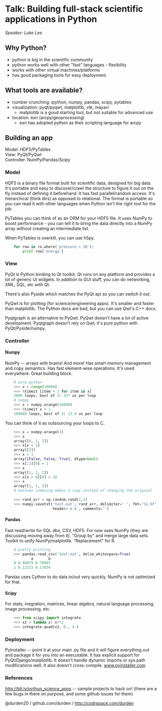 # Talk: Building full-stack scientific applications in Python
_Speaker: Luke Lee_

## Why Python?

* python is big in the scientific community
* python works well with other "fast" languages - flexibility
* works with other virtual machines/platforms
* has good packaging tools for easy deployment 

## What tools are available?

- number crunching: ipython, numpy, pandas, scipy, pytables
- visualization: pyqt/pyqwt, matplotlib, vtk, mayavi
  - matplotlib is a good starting tool, but not suitable for advanced use
- location: esri (arcpy/geoprocessing)
  - esri has adopted python as their scripting language for arcpy
  
## Building an app

Model: HDF5/PyTables  
View: PyQt/PyQwt  
Controller: NumPy/Pandas/Scipy  

### Model

HDF5 is a binary file format built for scientific data, designed for big data. It's portable and easy to discover/crawl the structure to figure it out on the fly instead of defining it beforehand. It has fast parallel/random access. It's  hierarchical (think dirs) as opposed to relational. The format is portable so you can read it with other languages when Python isn't the right tool for the job.

PyTables you can think of as an ORM for your HDF5 file. It uses NumPy to boost performance - you can tell it to bring the data directly into a NumPy array without creating an intermediate list.

When PyTables is overkill, you can use h5py.

```python
    for row in ro.where('pressure > 10'):
        print row['energy']
```

### View

PyQt is Python binding to Qt toolkit. Qt runs on any platform and provides a lot of generic UI widgets. In addition to GUI stuff, you can do networking, XML, SQL, etc with Qt.

There's also Pyside which matches the PyQt api so you can switch it out.

PyQwt is for plotting (for science/engineering apps). It's smaller and faster than matplotlib. The Python docs are bad, but you can use Qwt's C++ docs.

Pyqtgraph is an alternative to PyQwt. PyQwt doesn't have a lot of active development. Pyqtgraph doesn't rely on Qwt; it's pure python with PyQt/Pyside/numpy. 

### Controller

#### Numpy

NumPy -- arrays with brains! And more! Has smart memory management and copy semantics. Has fast element-wise operations. It's used everywhere. Great building block. 

```python
    # pure python
    >>> x = range(10000)
    >>> %timeit [item + 1 for item in x]
    1000 loops, best of 3: 437 us per loop
    # numpy
    >>> x = numpy.arange(10000)
    >>> %timeit x + 1
    100000 loops, best of 3: 13.9 us per loop
```

You can think of it as outsourcing your loops to C.

```python
    >>> x = numpy.arange(3)
    >>> x
    array([0, 1, 2])
    >>> x[x > 1]
    array([2])
    >>> x > 1
    array([False, False, True], dtype=bool)
    >>> x[:2][0] = 1
    >>> x
    array([1, 1, 2])
    >>> x[x > 0][0] = 10
    >>> x
    array([1, 1, 2])
    # boolean indexing makes a copy instead of changing the original
    
    >>> rand_arr = np.random.rand(2,2)
    >>> numpy.savetxt('test.out', rand_arr, delimiter=' ', fmt='%1.5f', 
                      header='a b', comments='')

```

#### Pandas

Fast read/write for SQL dbs, CSV, HDF5. For now uses NumPy (they are discussing moving away from it). "Group by" and merge large data sets. Toolkit to unify NumPy/matplotlib. "Replacement" for R.

```python
    # pretty printing
    >>> pandas.read_csv('test.out', delim_whitespace=True)
            a       b
    0 0.98979 0.78997
    1 0.12323 0.17839
```

Pandas uses Cython to do data in/out very quickly. NumPy is not optimized for that.

#### Scipy

For stats, inegration, matrices, linear algebra, natural language processing, image processing, etc.

```python
    >>> from scipy import integrate
    >>> x2 = lambda x: x**2
    >>> integrate.quad(x2, 0., 4.)
```

### Deployment

PyInstaller -- point it at your main .py file and it will figure everything out and package it for you into an executable. It has explicit support for PyQt/Django/matplotlib. It doesn't handle dynamic imports or sys.path modifications well. It also doesn't cross-compile. www.pyinstaller.com

### References

http://bit.ly/python_science_apps -- sample projects to hack on! (there are a few bugs in there on purpose, and some github issues for them)

@durden20 / github.com/durden / http://codrspace.com/durden